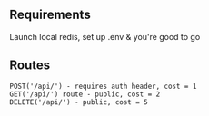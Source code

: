 ## Requirements
Launch local redis, set up .env & you're good to go

## Routes

```
POST('/api/') - requires auth header, cost = 1
GET('/api/') route - public, cost = 2
DELETE('/api/') - public, cost = 5
```


